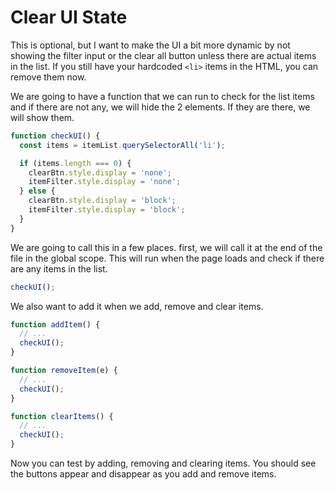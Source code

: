 # Clear UI State

This is optional, but I want to make the UI a bit more dynamic by not showing the filter input or the clear all button unless there are actual items in the list. If you still have your hardcoded `<li>` items in the HTML, you can remove them now.

We are going to have a function that we can run to check for the list items and if there are not any, we will hide the 2 elements. If they are there, we will show them.

```js
function checkUI() {
  const items = itemList.querySelectorAll('li');

  if (items.length === 0) {
    clearBtn.style.display = 'none';
    itemFilter.style.display = 'none';
  } else {
    clearBtn.style.display = 'block';
    itemFilter.style.display = 'block';
  }
}
```

We are going to call this in a few places. first, we will call it at the end of the file in the global scope. This will run when the page loads and check if there are any items in the list.

```js
checkUI();
```

We also want to add it when we add, remove and clear items.

```js
function addItem() {
  // ...
  checkUI();
}

function removeItem(e) {
  // ...
  checkUI();
}

function clearItems() {
  // ...
  checkUI();
}
```

Now you can test by adding, removing and clearing items. You should see the buttons appear and disappear as you add and remove items.
